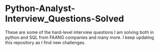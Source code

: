 # Python-Analyst-Interview_Questions-Solved
These are some of the hard-level interview questions I am solving both in python and SQL from FAANG companies and many more. I keep updating this repository as I find new challenges.
